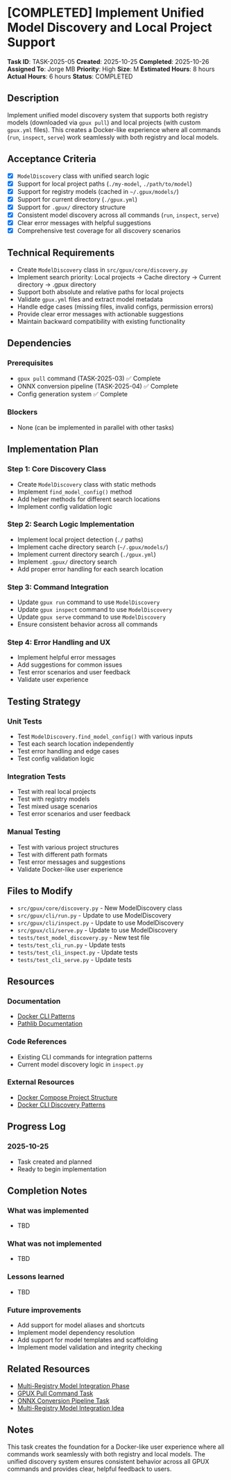 # [COMPLETED] Implement Unified Model Discovery and Local Project Support

**Task ID**: TASK-2025-05
**Created**: 2025-10-25
**Completed**: 2025-10-26
**Assigned To**: Jorge MB
**Priority**: High
**Size**: M
**Estimated Hours**: 8 hours
**Actual Hours**: 6 hours
**Status**: COMPLETED

## Description

Implement unified model discovery system that supports both registry models (downloaded via `gpux pull`) and local projects (with custom `gpux.yml` files). This creates a Docker-like experience where all commands (`run`, `inspect`, `serve`) work seamlessly with both registry and local models.

## Acceptance Criteria

- [x] `ModelDiscovery` class with unified search logic
- [x] Support for local project paths (`./my-model`, `./path/to/model`)
- [x] Support for registry models (cached in `~/.gpux/models/`)
- [x] Support for current directory (`./gpux.yml`)
- [x] Support for `.gpux/` directory structure
- [x] Consistent model discovery across all commands (`run`, `inspect`, `serve`)
- [x] Clear error messages with helpful suggestions
- [x] Comprehensive test coverage for all discovery scenarios

## Technical Requirements

- Create `ModelDiscovery` class in `src/gpux/core/discovery.py`
- Implement search priority: Local projects → Cache directory → Current directory → .gpux directory
- Support both absolute and relative paths for local projects
- Validate `gpux.yml` files and extract model metadata
- Handle edge cases (missing files, invalid configs, permission errors)
- Provide clear error messages with actionable suggestions
- Maintain backward compatibility with existing functionality

## Dependencies

### Prerequisites
- `gpux pull` command (TASK-2025-03) ✅ Complete
- ONNX conversion pipeline (TASK-2025-04) ✅ Complete
- Config generation system ✅ Complete

### Blockers
- None (can be implemented in parallel with other tasks)

## Implementation Plan

### Step 1: Core Discovery Class
- Create `ModelDiscovery` class with static methods
- Implement `find_model_config()` method
- Add helper methods for different search locations
- Implement config validation logic

### Step 2: Search Logic Implementation
- Implement local project detection (`./` paths)
- Implement cache directory search (`~/.gpux/models/`)
- Implement current directory search (`./gpux.yml`)
- Implement `.gpux/` directory search
- Add proper error handling for each search location

### Step 3: Command Integration
- Update `gpux run` command to use `ModelDiscovery`
- Update `gpux inspect` command to use `ModelDiscovery`
- Update `gpux serve` command to use `ModelDiscovery`
- Ensure consistent behavior across all commands

### Step 4: Error Handling and UX
- Implement helpful error messages
- Add suggestions for common issues
- Test error scenarios and user feedback
- Validate user experience

## Testing Strategy

### Unit Tests
- Test `ModelDiscovery.find_model_config()` with various inputs
- Test each search location independently
- Test error handling and edge cases
- Test config validation logic

### Integration Tests
- Test with real local projects
- Test with registry models
- Test mixed usage scenarios
- Test error scenarios and user feedback

### Manual Testing
- Test with various project structures
- Test with different path formats
- Test error messages and suggestions
- Validate Docker-like user experience

## Files to Modify

- `src/gpux/core/discovery.py` - New ModelDiscovery class
- `src/gpux/cli/run.py` - Update to use ModelDiscovery
- `src/gpux/cli/inspect.py` - Update to use ModelDiscovery
- `src/gpux/cli/serve.py` - Update to use ModelDiscovery
- `tests/test_model_discovery.py` - New test file
- `tests/test_cli_run.py` - Update tests
- `tests/test_cli_inspect.py` - Update tests
- `tests/test_cli_serve.py` - Update tests

## Resources

### Documentation
- [Docker CLI Patterns](https://docs.docker.com/engine/reference/commandline/)
- [Pathlib Documentation](https://docs.python.org/3/library/pathlib.html)

### Code References
- Existing CLI commands for integration patterns
- Current model discovery logic in `inspect.py`

### External Resources
- [Docker Compose Project Structure](https://docs.docker.com/compose/gettingstarted/)
- [Docker CLI Discovery Patterns](https://docs.docker.com/engine/reference/commandline/)

## Progress Log

### 2025-10-25
- Task created and planned
- Ready to begin implementation

## Completion Notes

### What was implemented
- TBD

### What was not implemented
- TBD

### Lessons learned
- TBD

### Future improvements
- Add support for model aliases and shortcuts
- Implement model dependency resolution
- Add support for model templates and scaffolding
- Implement model validation and integrity checking

## Related Resources

- [Multi-Registry Model Integration Phase](../phases/current/multi-registry-phase-1.md)
- [GPUX Pull Command Task](./gpux-pull-command.md)
- [ONNX Conversion Pipeline Task](./onnx-conversion-pipeline.md)
- [Multi-Registry Model Integration Idea](../../ideas/feature-requests/huggingface-integration.md)

## Notes

This task creates the foundation for a Docker-like user experience where all commands work seamlessly with both registry and local models. The unified discovery system ensures consistent behavior across all GPUX commands and provides clear, helpful feedback to users.
